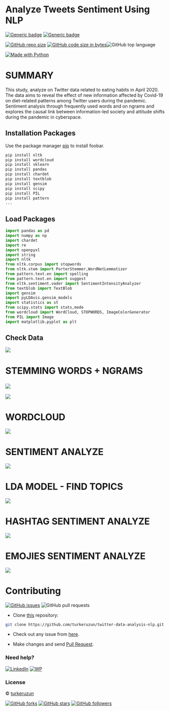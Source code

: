# Analyze Tweets Sentiment Using NLP

[![Generic badge](https://img.shields.io/badge/Datascience-Beginners-Red.svg?style=for-the-badge)](https://github.com/turkeruzun/twitter-data-analysis-nlp) [![Generic badge](https://img.shields.io/badge/LinkedIn-Connect-blue.svg?style=for-the-badge&logo=linkedin&logoColor=white)](https://linkedin.com/in/turkeruzun)

[![GitHub repo size](https://img.shields.io/github/repo-size/iamsivab/Twitter-Data-Analysis.svg?logo=github&style=social)](https://github.com/turkeruzun) [![GitHub code size in bytes](https://img.shields.io/github/languages/code-size/iamsivab/Twitter-Data-Analysis.svg?logo=git&style=social)](https://github.com/turkeruzun)![GitHub top language](https://img.shields.io/github/languages/top/iamsivab/Twitter-Data-Analysis.svg?logo=python&style=social)

[![Made with Python](https://forthebadge.com/images/badges/made-with-python.svg)](http://turkeruzun.com.tr/kategori/veri-analizi/)

# SUMMARY

This study, analyze on Twitter data related to eating habits in April 2020. The data aims to reveal the effect of new information affected by Covid-19 on diet-related patterns among Twitter users during the pandemic. Sentiment analysis through frequently used words and on ngrams and explores the causal link between information-led society and attitude shifts during the pandemic in cyberspace.

## Installation Packages

Use the package manager [pip](https://pip.pypa.io/en/stable/) to install foobar.

``` bash
pip install nltk
pip install wordcloud
pip install sklearn
pip install pandas
pip install chardet
pip install textblob
pip install gensim
pip install scipy
pip install PIL
pip install pattern
...
```

## Load Packages

``` python
import pandas as pd
import numpy as np
import chardet
import re
import openpyxl
import string
import nltk
from nltk.corpus import stopwords
from nltk.stem import PorterStemmer,WordNetLemmatizer
from pattern.text.en import spelling
from pattern.text.en import suggest
from nltk.sentiment.vader import SentimentIntensityAnalyzer 
from textblob import TextBlob
import gensim
import pyLDAvis.gensim_models
import statistics as st
from scipy.stats import stats,mode
from wordcloud import WordCloud, STOPWORDS, ImageColorGenerator
from PIL import Image
import matplotlib.pyplot as plt
```

## Check Data

![](images/paste-880DC0AF.png)

# STEMMING WORDS + NGRAMS

### ![](images/paste-12510328.png)

![](images/paste-152ECC32.png)

# WORDCLOUD

![](images/paste-78993C9F.png)

# SENTIMENT ANALYZE

![](images/paste-E5299A34.png)

# LDA MODEL - FIND TOPICS

![](images/paste-A6A49787.png)

# HASHTAG SENTIMENT ANALYZE

![](images/paste-F56C8917.png)

# EMOJIES SENTIMENT ANALYZE

![](emoji%20sent%20analyze1.png)

# Contributing

[![GitHub issues](https://img.shields.io/github/issues/turkeruzun/twitter-data-analysis-nlp?logo=github)](https://github.com/turkeruzun/twitter-data-analysis-nlp/issues) ![GitHub pull requests](https://img.shields.io/github/issues-pr/turkeruzun/twitter-data-analysis-nlp?color=blue&logo=github)

-   Clone [this](https://github.com/turkeruzun/twitter-data-analysis-nlp) repository:

``` bash
git clone https://github.com/turkeruzun/twitter-data-analysis-nlp.git
```

-   Check out any issue from [here](https://github.com/turkeruzun/twitter-data-analysis-nlp/issues).

-   Make changes and send [Pull Request](https://github.com/turkeruzun/twitter-data-analysis-nlp/pulls).

### Need help?

[![LinkedIn](https://img.shields.io/static/v1.svg?label=connect&message=@turkeruzun&color=success&logo=linkedin&style=flat&logoColor=white&colorA=blue)](https://www.linkedin.com/in/turkeruzun/) [![WP](https://img.shields.io/static/v1.svg?label=Visit&message=turkeruzun.com.tr&color=9cf&logo=wordpress&style=flat&logoColor=white&colorA=informational)](https://turkeruzun.com.tr)

### License

© [turkeruzun](https://github.com/turkeruzun/twitter-data-analysis-nlp)

[![GitHub forks](https://img.shields.io/github/forks/turkeruzun/twitter-data-analysis-nlp.svg?style=social)](https://github.com/turkeruzun/twitter-data-analysis-nlp/network/members) [![GitHub stars](https://img.shields.io/github/stars/turkeruzun/twitter-data-analysis-nlp.svg?style=social)](https://github.com/turkeruzun/twitter-data-analysis-nlp/stargazers) [![GitHub followers](https://img.shields.io/github/followers/turkeruzun.svg?label=Follow&style=social)](https://github.com/turkeruzun/)

